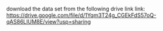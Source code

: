download the data set from the following drive link
link: https://drive.google.com/file/d/1Yqm3T24g_CGEkFdS57oQ-qAS86LIUM8E/view?usp=sharing
